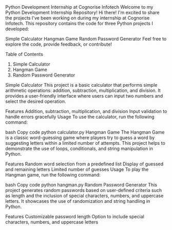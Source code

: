 <head>Python Development Internship at Cognorise Infotech</head>
Welcome to my Python Development Internship Repository!
Hi there! I'm excited to share the projects I've been working on during my internship at Cognorise Infotech. This repository contains the code for three Python projects I developed:

Simple Calculator
Hangman Game
Random Password Generator
Feel free to explore the code, provide feedback, or contribute!

Table of Contents
1. Simple Calculator
2. Hangman Game
3. Random Password Generator

Simple Calculator
This project is a basic calculator that performs simple arithmetic operations: addition, subtraction, multiplication, and division. It provides a user-friendly interface where users can input two numbers and select the desired operation.

Features
Addition, subtraction, multiplication, and division
Input validation to handle errors gracefully
Usage
To use the calculator, run the following command:

bash
Copy code
python calculator.py
Hangman Game
The Hangman Game is a classic word-guessing game where players try to guess a word by suggesting letters within a limited number of attempts. This project helps to demonstrate the use of loops, conditionals, and string manipulation in Python.

Features
Random word selection from a predefined list
Display of guessed and remaining letters
Limited number of guesses
Usage
To play the Hangman game, run the following command:

bash
Copy code
python hangman.py
Random Password Generator
This project generates random passwords based on user-defined criteria such as length and the inclusion of special characters, numbers, and uppercase letters. It showcases the use of randomization and string handling in Python.

Features
Customizable password length
Option to include special characters, numbers, and uppercase letters
